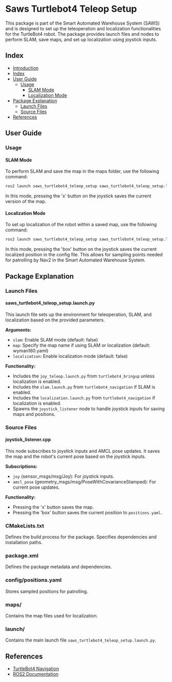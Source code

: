 # Saws Turtlebot4 Teleop Setup

This package is part of the Smart Automated Warehouse System (SAWS) and is designed to set up the teleoperation and localization functionalities for the TurtleBot4 robot. The package provides launch files and nodes to perform SLAM, save maps, and set up localization using joystick inputs.

## Index

- [Introduction](#introduction)
- [Index](#index)
- [User Guide](#user-guide)
  - [Usage](#usage)
    - [SLAM Mode](#slam-mode)
    - [Localization Mode](#localization-mode)
- [Package Explanation](#package-explanation)
  - [Launch Files](#launch-files)
  - [Source Files](#source-files)
- [References](#references)

## User Guide

### Usage

#### SLAM Mode

To perform SLAM and save the map in the maps folder, use the following command:

```bash
ros2 launch saws_turtlebot4_teleop_setup saws_turtlebot4_teleop_setup.launch.py slam:=true
```

In this mode, pressing the 'x' button on the joystick saves the current version of the map.

#### Localization Mode

To set up localization of the robot within a saved map, use the following command:

```bash
ros2 launch saws_turtlebot4_teleop_setup saws_turtlebot4_teleop_setup.launch.py localization:=true
```

In this mode, pressing the 'box' button on the joystick saves the current localized position in the config file. This allows for sampling points needed for patrolling by Nav2 in the Smart Automated Warehouse System.

## Package Explanation

### Launch Files

#### saws_turtlebot4_teleop_setup.launch.py

This launch file sets up the environment for teleoperation, SLAM, and localization based on the provided parameters.

**Arguments:**

- `slam`: Enable SLAM mode (default: false)
- `map`: Specify the map name if using SLAM or localization (default: wyman160.yaml)
- `localization`: Enable localization mode (default: false)

**Functionality:**

- Includes the `joy_teleop.launch.py` from `turtlebot4_bringup` unless localization is enabled.
- Includes the `slam.launch.py` from `turtlebot4_navigation` if SLAM is enabled.
- Includes the `localization.launch.py` from `turtlebot4_navigation` if localization is enabled.
- Spawns the `joystick_listener` node to handle joystick inputs for saving maps and positions.

### Source Files

#### joystick_listener.cpp

This node subscribes to joystick inputs and AMCL pose updates. It saves the map and the robot's current pose based on the joystick inputs.

**Subscriptions:**

- `joy` (sensor_msgs/msg/Joy): For joystick inputs.
- `amcl_pose` (geometry_msgs/msg/PoseWithCovarianceStamped): For current pose updates.

**Functionality:**

- Pressing the 'x' button saves the map.
- Pressing the 'box' button saves the current position to `positions.yaml`.

### CMakeLists.txt

Defines the build process for the package. Specifies dependencies and installation paths.

### package.xml

Defines the package metadata and dependencies.

### config/positions.yaml

Stores sampled positions for patrolling.

### maps/

Contains the map files used for localization.

### launch/

Contains the main launch file `saws_turtlebot4_teleop_setup.launch.py`.

## References

- [TurtleBot4 Navigation](https://www.turtlebot.com/turtlebot4/)
- [ROS2 Documentation](https://docs.ros.org/en/foxy/index.html)

